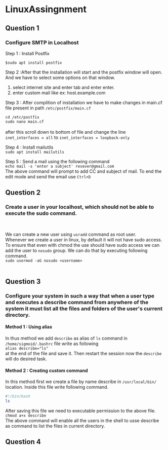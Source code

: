 # LinuxAssingnment
## Question 1
### Configure SMTP in Localhost
Step 1 : Install Postfix

`$sudo apt install postfix`

Step 2 :After that the installation will start and the postfix window will open. And we have to select some options on that window.<br>
1. select internet site and enter tab and enter enter.<br>
2. enter custom mail like ex: host.example.com<br>

Step 3 : After complition of installation we have to make changes in main.cf file present in path `/etc/postfix/main.cf`<br>

`cd /etc/postfix`<br>
`sudo nano main.cf`<br><br>
after this scroll down to bottom of file and change the line<br>
`inet_interfaces = all` to `inet_interfaces = loopback-only`<br>

Step 4 : Install mailutils<br>
`sudo apt install mailutils`<br>

Step 5 : Send a mail using the following command<br>
`echo mail -s 'enter a subject' resever@gmail.com`<br>
The above command will prompt to add CC and subject of mail. To end the edit mode and send the email use `Ctrl+D`

## Question 2
### Create a user in your localhost, which should not be able to execute the sudo command.
<br>

We can create a new user using `usradd` command as root user. <br>
Whenever we create  a user in linux, by default it will not have sudo access. To ensure that even with chmod the use should have sudo access we can add the user to `nosudo` group. We can do that by executing following command.<br>
`sudo usermod -aG nosudo <username>`<br><br>

## Question 3 
### Configure your system in such a way that when a user type and executes a describe command from anywhere of the system it must list all the files and folders of the user's current directory.

#### Method 1 : Using alias

In thus method we add `describe` as alias of `ls` command in `/home/sigmoid/.bashrc` file write as following <br>
`alias describe="ls"`<br>
at the end of the file and save it. Then restart the session now the `describe` will do desired task.

#### Method 2 : Creating custom command
In this method first we create a file by name describe in `/usr/local/bin/` location. Inside this file write following command.
```bash
#!/bin/bash
ls
```
After saving this file we need to executable permission to the above file. 
`chmod a+x describe`<br>
The above command will enable all the users in the shell to usse describe as command to list the files in current directory.

## Question 4










 














